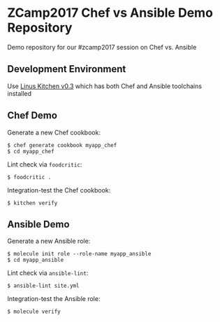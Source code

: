 
# ZCamp2017 Chef vs Ansible Demo Repository

Demo repository for our #zcamp2017 session on Chef vs. Ansible

## Development Environment

Use [Linus Kitchen v0.3](https://github.com/tknerr/linus-kitchen/releases/tag/v0.3) which has both Chef and Ansible toolchains installed

## Chef Demo

Generate a new Chef cookbook:
```
$ chef generate cookbook myapp_chef
$ cd myapp_chef
```

Lint check via `foodcritic`:
```
$ foodcritic .
```

Integration-test the Chef cookbook:
```
$ kitchen verify
```

## Ansible Demo

Generate a new Ansible role:
```
$ molecule init role --role-name myapp_ansible
$ cd myapp_ansible
```

Lint check via `ansible-lint`:
```
$ ansible-lint site.yml
```

Integration-test the Ansible role:
```
$ molecule verify
```
